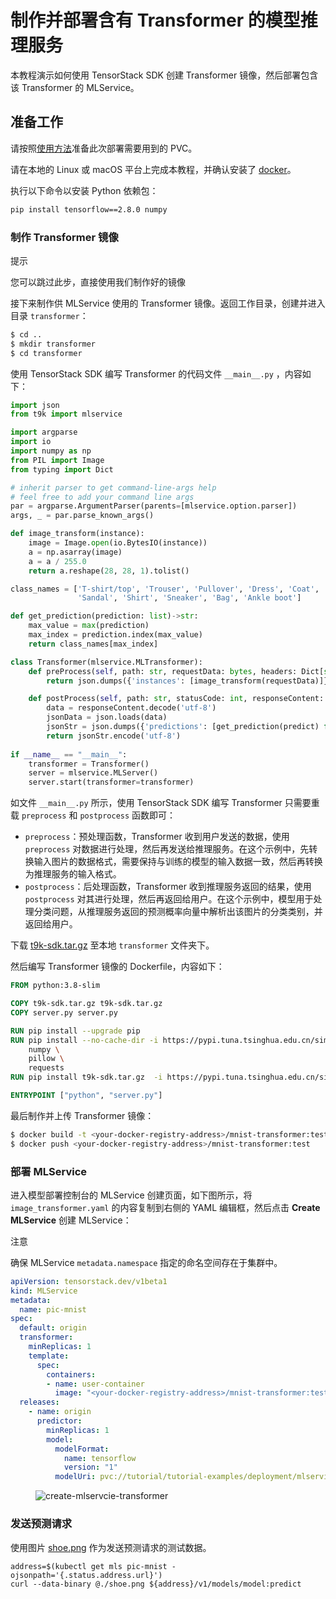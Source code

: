 # 制作并部署含有 Transformer 的模型推理服务

本教程演示如何使用 TensorStack SDK 创建 Transformer 镜像，然后部署包含该 Transformer 的 MLService。

## 准备工作

请按照<a target="_blank" rel="noopener noreferrer" href="https://github.com/t9k/tutorial-examples/blob/master/docs/README-zh.md#%E4%BD%BF%E7%94%A8%E6%96%B9%E6%B3%95">使用方法</a>准备此次部署需要用到的 PVC。

请在本地的 Linux 或 macOS 平台上完成本教程，并确认安装了 <a target="_blank" rel="noopener noreferrer" href="https://www.docker.com/">docker</a>。

执行以下命令以安装 Python 依赖包：

```bash
pip install tensorflow==2.8.0 numpy
```

### 制作 Transformer 镜像

<aside class="note tip">
<div class="title">提示</div>

您可以跳过此步，直接使用我们制作好的镜像

</aside>

接下来制作供 MLService 使用的 Transformer 镜像。返回工作目录，创建并进入目录 `transformer`：

```bash
$ cd ..
$ mkdir transformer
$ cd transformer
```

使用 TensorStack SDK 编写 Transformer 的代码文件 `__main__.py` ，内容如下：

```py title="__main__.py"
import json
from t9k import mlservice

import argparse
import io
import numpy as np
from PIL import Image
from typing import Dict

# inherit parser to get command-line-args help
# feel free to add your command line args
par = argparse.ArgumentParser(parents=[mlservice.option.parser])
args, _ = par.parse_known_args()

def image_transform(instance):
    image = Image.open(io.BytesIO(instance))
    a = np.asarray(image)
    a = a / 255.0
    return a.reshape(28, 28, 1).tolist()

class_names = ['T-shirt/top', 'Trouser', 'Pullover', 'Dress', 'Coat',
               'Sandal', 'Shirt', 'Sneaker', 'Bag', 'Ankle boot']

def get_prediction(prediction: list)->str:
    max_value = max(prediction)
    max_index = prediction.index(max_value)
    return class_names[max_index]

class Transformer(mlservice.MLTransformer):
    def preProcess(self, path: str, requestData: bytes, headers: Dict[str, str]) -> any:
        return json.dumps({'instances': [image_transform(requestData)]})

    def postProcess(self, path: str, statusCode: int, responseContent: bytes, headers: Dict[str, str]) -> bytes:
        data = responseContent.decode('utf-8')
        jsonData = json.loads(data)
        jsonStr = json.dumps({'predictions': [get_prediction(predict) for predict in jsonData['predictions']]})
        return jsonStr.encode('utf-8')
    
if __name__ == "__main__":
    transformer = Transformer()
    server = mlservice.MLServer()
    server.start(transformer=transformer)
```

如文件 `__main__.py` 所示，使用 TensorStack SDK 编写 Transformer 只需要重载 `preprocess` 和 `postprocess` 函数即可：

* `preprocess`：预处理函数，Transformer 收到用户发送的数据，使用 `preprocess` 对数据进行处理，然后再发送给推理服务。在这个示例中，先转换输入图片的数据格式，需要保持与训练的模型的输入数据一致，然后再转换为推理服务的输入格式。
* `postprocess`：后处理函数，Transformer 收到推理服务返回的结果，使用 `postprocess` 对其进行处理，然后再返回给用户。在这个示例中，模型用于处理分类问题，从推理服务返回的预测概率向量中解析出该图片的分类类别，并返回给用户。

下载 <a target="_blank" rel="noopener noreferrer" href="https://github.com/t9k/tutorial-examples/tree/master/deployment/mlservice-v2/mlservice-transformer/t9k-sdk.tar.gz">t9k-sdk.tar.gz</a> 至本地 `transformer` 文件夹下。

然后编写 Transformer 镜像的 Dockerfile，内容如下：

```dockerfile title="Dockerfile.transformer"
FROM python:3.8-slim

COPY t9k-sdk.tar.gz t9k-sdk.tar.gz
COPY server.py server.py

RUN pip install --upgrade pip
RUN pip install --no-cache-dir -i https://pypi.tuna.tsinghua.edu.cn/simple \
    numpy \
    pillow \
    requests
RUN pip install t9k-sdk.tar.gz  -i https://pypi.tuna.tsinghua.edu.cn/simple

ENTRYPOINT ["python", "server.py"]
```

最后制作并上传 Transformer 镜像：

```bash
$ docker build -t <your-docker-registry-address>/mnist-transformer:test -f Dockerfile.transformer .
$ docker push <your-docker-registry-address>/mnist-transformer:test
```

### 部署 MLService

进入模型部署控制台的 MLService 创建页面，如下图所示，将 `image_transformer.yaml` 的内容复制到右侧的 YAML 编辑框，然后点击 **Create MLService** 创建 MLService：

<aside class="note">
<div class="title">注意</div>

确保 MLService `metadata.namespace` 指定的命名空间存在于集群中。

</aside>

```yaml title="image_transformer.yaml"
apiVersion: tensorstack.dev/v1beta1
kind: MLService
metadata:
  name: pic-mnist
spec:
  default: origin
  transformer:
    minReplicas: 1
    template:
      spec:
        containers:
        - name: user-container
          image: "<your-docker-registry-address>/mnist-transformer:test"
  releases:
    - name: origin
      predictor:
        minReplicas: 1
        model:
          modelFormat:
            name: tensorflow
            version: "1"
          modelUri: pvc://tutorial/tutorial-examples/deployment/mlservice-v2/mlservice-transformer/model/
```

<figure class="screenshot">
  <img alt="create-mlservcie-transformer" src="../../assets/tasks/deploy-model-reference-serving/transformer/create-mlservcie.png" class="screenshot" />
</figure>


### 发送预测请求

使用图片 <a target="_blank" rel="noopener noreferrer" href="https://github.com/t9k/tutorial-examples/tree/master/deployment/mlservice-v2/mlservice-transformer/shoe.png">shoe.png</a> 作为发送预测请求的测试数据。

``` shell
address=$(kubectl get mls pic-mnist -ojsonpath='{.status.address.url}')
curl --data-binary @./shoe.png ${address}/v1/models/model:predict
```
